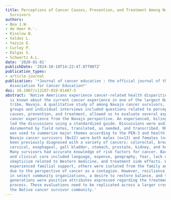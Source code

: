 ```yaml
---
title: Perceptions of Cancer Causes, Prevention, and Treatment Among Navajo Cancer
  Survivors
authors:
- Bea J.W.
- de Heer H.'.
- Kinslow B.
- Valdez L.
- Yazzie E.
- Curley P.
- Dalgai S.
- Schwartz A.L.
date: '2020-01-01'
publishDate: '2024-10-10T14:22:47.877007Z'
publication_types:
- article-journal
publication: '*Journal of cancer education : the official journal of the American
  Association for Cancer Education*'
doi: 10.1007/s13187-019-01487-5
abstract: 'Native Americans experience cancer-related health disparities. Yet, little
  is known about the current cancer experience in one of the largest Native American
  tribe, Navajo. A qualitative study of among Navajo cancer survivors, in which focus
  groups and individual interviews included questions related to perceptions of cancer
  causes, prevention, and treatment, allowed us to evaluate several aspects of the
  cancer experience from the Navajo perspective. An experienced, bilingual facilitator
  led the discussions using a standardized guide. Discussions were audio-recorded,
  documented by field notes, translated, as needed, and transcribed. NVivo software
  was used to summarize major themes according to the PEN-3 and health belief models.
  Navajo cancer survivors (N=32) were both males (n=13) and females (n=19) that had
  been previously diagnosed with a variety of cancers: colorectal, breast, ovarian,
  cervical, esophageal, gall bladder, stomach, prostate, kidney, and hematologic.
  Many survivors had accurate knowledge of risk factors for cancer. Barriers to screening
  and clinical care included language, expense, geography, fear, lack of information,
  skepticism related to Western medicine, and treatment side effects. While some survivors
  experienced familial support, others were isolated from the family and community
  due to the perspective of cancer as a contagion. However, resilience, hope, trust
  in select community organizations, a desire to restore balance, and to support younger
  generations were positive attributes expressed regarding the treatment and recovery
  process. These evaluations need to be replicated across a larger cross-section of
  the Native cancer survivor community.'
---
```

